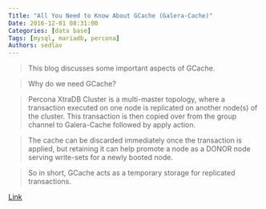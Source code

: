 ```yaml
---
Title: "All You Need to Know About GCache (Galera-Cache)"
Date: 2016-12-01 08:31:00
Categories: [data base]
Tags: [mysql, mariadb, percona]
Authors: sedlav
---
```


> This blog discusses some important aspects of GCache.

> Why do we need GCache?

> Percona XtraDB Cluster is a multi-master topology, where a transaction executed on one node is replicated on another node(s) of the cluster. This transaction is then copied over from the group channel to Galera-Cache followed by apply action.

> The cache can be discarded immediately once the transaction is applied, but retaining it can help promote a node as a DONOR node serving write-sets for a newly booted node.

> So in short, GCache acts as a temporary storage for replicated transactions.

[Link](https://www.percona.com/blog/2016/11/16/all-you-need-to-know-about-gcache-galera-cache/)
